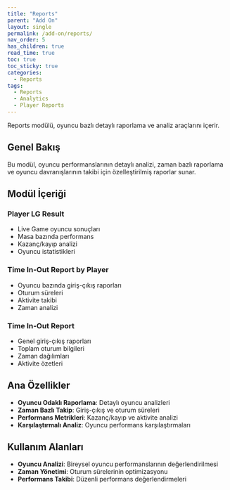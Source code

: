 ```yaml
---
title: "Reports"
parent: "Add On"
layout: single
permalink: /add-on/reports/
nav_order: 5
has_children: true
read_time: true
toc: true
toc_sticky: true
categories:
  - Reports
tags:
  - Reports
  - Analytics
  - Player Reports
---
```


Reports modülü, oyuncu bazlı detaylı raporlama ve analiz araçlarını içerir.

## Genel Bakış

Bu modül, oyuncu performanslarının detaylı analizi, zaman bazlı raporlama ve oyuncu davranışlarının takibi için özelleştirilmiş raporlar sunar.

## Modül İçeriği

### Player LG Result
- Live Game oyuncu sonuçları
- Masa bazında performans
- Kazanç/kayıp analizi
- Oyuncu istatistikleri

### Time In-Out Report by Player
- Oyuncu bazında giriş-çıkış raporları
- Oturum süreleri
- Aktivite takibi
- Zaman analizi

### Time In-Out Report
- Genel giriş-çıkış raporları
- Toplam oturum bilgileri
- Zaman dağılımları
- Aktivite özetleri

## Ana Özellikler

- **Oyuncu Odaklı Raporlama**: Detaylı oyuncu analizleri
- **Zaman Bazlı Takip**: Giriş-çıkış ve oturum süreleri
- **Performans Metrikleri**: Kazanç/kayıp ve aktivite analizi
- **Karşılaştırmalı Analiz**: Oyuncu performans karşılaştırmaları

## Kullanım Alanları

- **Oyuncu Analizi**: Bireysel oyuncu performanslarının değerlendirilmesi
- **Zaman Yönetimi**: Oturum sürelerinin optimizasyonu
- **Performans Takibi**: Düzenli performans değerlendirmeleri

